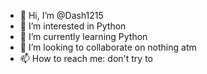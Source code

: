 - 👋 Hi, I’m @Dash1215
- 👀 I’m interested in Python
- 🌱 I’m currently learning Python
- 💞️ I’m looking to collaborate on nothing atm
- 📫 How to reach me: don't try to

<!---
Dash1215/Dash1215 is a ✨ special ✨ repository because its `README.md` (this file) appears on your GitHub profile.
You can click the Preview link to take a look at your changes.
--->
